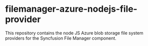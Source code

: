 # filemanager-azure-nodejs-file-provider
This repository contains the node JS Azure blob storage file system providers for the Syncfusion File Manager component.

